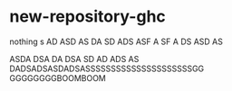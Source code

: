 # new-repository-ghc
nothing
s
AD
ASD
AS
DA
SD
ADS
ASF
A
SF
A
DS
ASD
AS

ASDA
DSA
DA
DSA
SD
AD
ADS
AS
DADSADSASDADSASSSSSSSSSSSSSSSSSSSSSGG
GGGGGGGGBOOMBOOM
